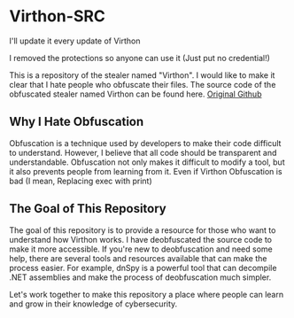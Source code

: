 # Virthon-SRC
I'll update it every update of Virthon 

I removed the protections so anyone can use it (Just put no credential!)

This is a repository of the stealer named "Virthon". I would like to make it clear that I hate people who obfuscate their files. The source code of the obfuscated stealer named Virthon can be found here. [Original Github](https://github.com/stelows/Virthon)

## Why I Hate Obfuscation

Obfuscation is a technique used by developers to make their code difficult to understand. However, I believe that all code should be transparent and understandable. Obfuscation not only makes it difficult to modify a tool, but it also prevents people from learning from it.
Even if Virthon Obfuscation is bad (I mean, Replacing exec with print)

## The Goal of This Repository

The goal of this repository is to provide a resource for those who want to understand how Virthon works. I have deobfuscated the source code to make it more accessible. If you're new to deobfuscation and need some help, there are several tools and resources available that can make the process easier. For example, dnSpy is a powerful tool that can decompile .NET assemblies and make the process of deobfuscation much simpler.

Let's work together to make this repository a place where people can learn and grow in their knowledge of cybersecurity.
